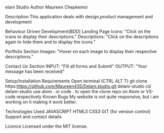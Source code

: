 elani Studio
Author
Maureen Chepkemoi

Description
This application deals with design,product management and development

Behaviour Driven Development(BDD)
Landing Page
Icons: "Click on the icons to display their descriptions." Descriptions: "Click on the descriptions again to hide them and to display the icons."

Portfolio Section
Images: "Hover on each image to display their respective descriptions."

Contact Us Section
INPUT: "Fill all forms and Submit" OUTPUT: "Your message has been received"

Setup/Installation Requirements
Open terminal (CTRL ALT T) git clone https:https://github.com/Maureen435/Delani.studio.git delani-studio cd delani-studio use atom . or code . to open the clone repo on Atom or VS-code respectively Known Bugs My website is not quite responsive, but i am working on it making it work better.

Technologies Used
JAVASCRIPT HTML5 CSS3 GIT (for version control) Support and contact details

Licence
Licensed under the MIT license.